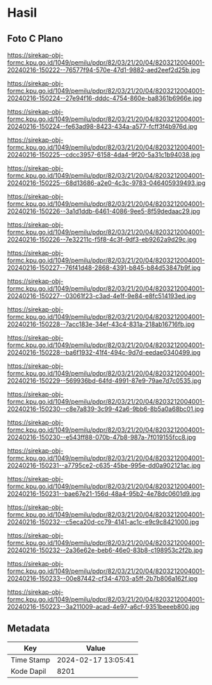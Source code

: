 # Hasil

## Foto C Plano

https://sirekap-obj-formc.kpu.go.id/1049/pemilu/pdpr/82/03/21/20/04/8203212004001-20240216-150222--76577f94-570e-47d1-9882-aed2eef2d25b.jpg

https://sirekap-obj-formc.kpu.go.id/1049/pemilu/pdpr/82/03/21/20/04/8203212004001-20240216-150224--27e94f16-dddc-4754-860e-ba8361b6966e.jpg

https://sirekap-obj-formc.kpu.go.id/1049/pemilu/pdpr/82/03/21/20/04/8203212004001-20240216-150224--fe63ad98-8423-434a-a577-fcff3f4b976d.jpg

https://sirekap-obj-formc.kpu.go.id/1049/pemilu/pdpr/82/03/21/20/04/8203212004001-20240216-150225--cdcc3957-6158-4da4-9f20-5a31c1b94038.jpg

https://sirekap-obj-formc.kpu.go.id/1049/pemilu/pdpr/82/03/21/20/04/8203212004001-20240216-150225--68d13686-a2e0-4c3c-9783-046405939493.jpg

https://sirekap-obj-formc.kpu.go.id/1049/pemilu/pdpr/82/03/21/20/04/8203212004001-20240216-150226--3a1d1ddb-6461-4086-9ee5-8f59dedaac29.jpg

https://sirekap-obj-formc.kpu.go.id/1049/pemilu/pdpr/82/03/21/20/04/8203212004001-20240216-150226--7e32211c-f5f8-4c3f-9df3-eb9262a9d29c.jpg

https://sirekap-obj-formc.kpu.go.id/1049/pemilu/pdpr/82/03/21/20/04/8203212004001-20240216-150227--76f41d48-2868-4391-b845-b84d53847b9f.jpg

https://sirekap-obj-formc.kpu.go.id/1049/pemilu/pdpr/82/03/21/20/04/8203212004001-20240216-150227--03061f23-c3ad-4e1f-9e84-e8fc514193ed.jpg

https://sirekap-obj-formc.kpu.go.id/1049/pemilu/pdpr/82/03/21/20/04/8203212004001-20240216-150228--7acc183e-34ef-43c4-831a-218ab16716fb.jpg

https://sirekap-obj-formc.kpu.go.id/1049/pemilu/pdpr/82/03/21/20/04/8203212004001-20240216-150228--ba6f1932-41f4-494c-9d7d-eedae0340499.jpg

https://sirekap-obj-formc.kpu.go.id/1049/pemilu/pdpr/82/03/21/20/04/8203212004001-20240216-150229--569936bd-64fd-4991-87e9-79ae7d7c0535.jpg

https://sirekap-obj-formc.kpu.go.id/1049/pemilu/pdpr/82/03/21/20/04/8203212004001-20240216-150230--c8e7a839-3c99-42a6-9bb6-8b5a0a68bc01.jpg

https://sirekap-obj-formc.kpu.go.id/1049/pemilu/pdpr/82/03/21/20/04/8203212004001-20240216-150230--e543ff88-070b-47b8-987a-7f019155fcc8.jpg

https://sirekap-obj-formc.kpu.go.id/1049/pemilu/pdpr/82/03/21/20/04/8203212004001-20240216-150231--a7795ce2-c635-45be-995e-dd0a902121ac.jpg

https://sirekap-obj-formc.kpu.go.id/1049/pemilu/pdpr/82/03/21/20/04/8203212004001-20240216-150231--bae67e21-156d-48a4-95b2-4e78dc0601d9.jpg

https://sirekap-obj-formc.kpu.go.id/1049/pemilu/pdpr/82/03/21/20/04/8203212004001-20240216-150232--c5eca20d-cc79-4141-ac1c-e9c9c8421000.jpg

https://sirekap-obj-formc.kpu.go.id/1049/pemilu/pdpr/82/03/21/20/04/8203212004001-20240216-150232--2a36e62e-beb6-46e0-83b8-c198953c2f2b.jpg

https://sirekap-obj-formc.kpu.go.id/1049/pemilu/pdpr/82/03/21/20/04/8203212004001-20240216-150233--00e87442-cf34-4703-a5ff-2b7b806a162f.jpg

https://sirekap-obj-formc.kpu.go.id/1049/pemilu/pdpr/82/03/21/20/04/8203212004001-20240216-150223--3a211009-acad-4e97-a6cf-9351beeeb800.jpg


## Metadata

| Key        | Value               |
| ---------- | ------------------- |
| Time Stamp | 2024-02-17 13:05:41 |
| Kode Dapil | 8201                |




